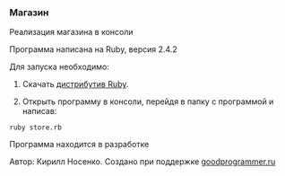 ### Магазин

Реализация магазина в консоли

Программа написана на Ruby, версия 2.4.2

Для запуска необходимо:

1. Скачать [дистрибутив Ruby](https://www.ruby-lang.org/ru/downloads/).

2. Открыть программу в консоли, перейдя в папку с программой и написав:

` ruby store.rb `

Программа находится в разработке



Автор: Кирилл Носенко. Создано при поддержке [goodprogrammer.ru](http://goodprogrammer.ru/)
